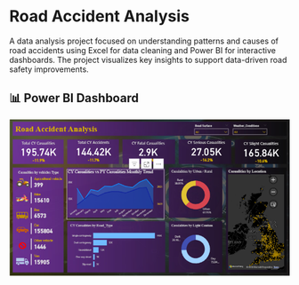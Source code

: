 # Road Accident Analysis

A data analysis project focused on understanding patterns and causes of road accidents using Excel for data cleaning and Power BI for interactive dashboards. The project visualizes key insights to support data-driven road safety improvements.

## 📊 Power BI Dashboard

![Dashboard Screenshot](Image.png)
